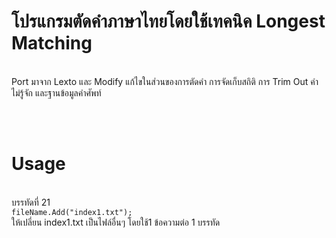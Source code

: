 <h1>โปรแกรมตัดคำภาษาไทยโดยใช้เทคนิค Longest Matching</h1></br>
Port มาจาก Lexto และ Modify แก้ไขในส่วนของการตัดคำ การจัดเก็บสถิติ การ Trim Out คำไม่รู้จัก และฐานข้อมูลคำศัพท์

</br></br>
<h1>
Usage</h1>
</br>
บรรทัดที่ 21</br>
<code>fileName.Add("index1.txt");</code></br>
ให้เปลี่ยน index1.txt เป็นไฟล์อื่นๆ โดยใช้1 ข้อความต่อ 1 บรรทัด